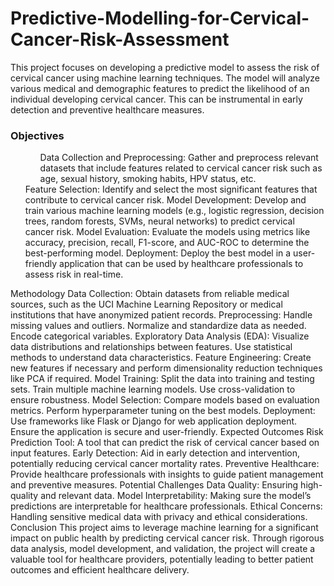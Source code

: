# Predictive-Modelling-for-Cervical-Cancer-Risk-Assessment
This project focuses on developing a predictive model to assess the risk of cervical cancer using machine learning techniques. The model will analyze various medical and demographic features to predict the likelihood of an individual developing cervical cancer. This can be instrumental in early detection and preventive healthcare measures.

<h3>Objectives</h3>
<ol>
<ol>Data Collection and Preprocessing: Gather and preprocess relevant datasets that include features related to cervical cancer risk such as age, sexual history, smoking habits, HPV status, etc.</ol>
Feature Selection: Identify and select the most significant features that contribute to cervical cancer risk.
Model Development: Develop and train various machine learning models (e.g., logistic regression, decision trees, random forests, SVMs, neural networks) to predict cervical cancer risk.
Model Evaluation: Evaluate the models using metrics like accuracy, precision, recall, F1-score, and AUC-ROC to determine the best-performing model.
Deployment: Deploy the best model in a user-friendly application that can be used by healthcare professionals to assess risk in real-time.
  </ol>
Methodology
Data Collection: Obtain datasets from reliable medical sources, such as the UCI Machine Learning Repository or medical institutions that have anonymized patient records.
Preprocessing:
Handle missing values and outliers.
Normalize and standardize data as needed.
Encode categorical variables.
Exploratory Data Analysis (EDA):
Visualize data distributions and relationships between features.
Use statistical methods to understand data characteristics.
Feature Engineering: Create new features if necessary and perform dimensionality reduction techniques like PCA if required.
Model Training:
Split the data into training and testing sets.
Train multiple machine learning models.
Use cross-validation to ensure robustness.
Model Selection:
Compare models based on evaluation metrics.
Perform hyperparameter tuning on the best models.
Deployment:
Use frameworks like Flask or Django for web application deployment.
Ensure the application is secure and user-friendly.
Expected Outcomes
Risk Prediction Tool: A tool that can predict the risk of cervical cancer based on input features.
Early Detection: Aid in early detection and intervention, potentially reducing cervical cancer mortality rates.
Preventive Healthcare: Provide healthcare professionals with insights to guide patient management and preventive measures.
Potential Challenges
Data Quality: Ensuring high-quality and relevant data.
Model Interpretability: Making sure the model’s predictions are interpretable for healthcare professionals.
Ethical Concerns: Handling sensitive medical data with privacy and ethical considerations.
Conclusion
This project aims to leverage machine learning for a significant impact on public health by predicting cervical cancer risk. Through rigorous data analysis, model development, and validation, the project will create a valuable tool for healthcare providers, potentially leading to better patient outcomes and efficient healthcare delivery.







